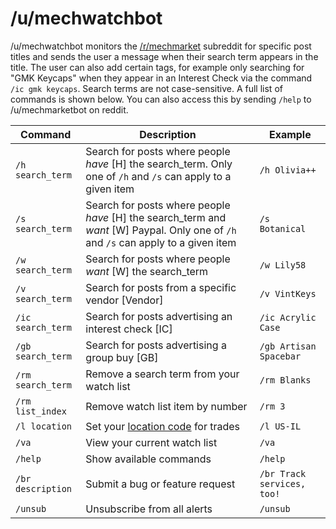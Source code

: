 # /u/mechwatchbot
/u/mechwatchbot monitors the [/r/mechmarket](https://www.reddit.com/r/mechmarket/) subreddit for specific post titles and sends the user a message when their search term appears in the title. The user can also add certain tags, for example only searching for "GMK Keycaps" when they appear in an Interest Check via the command `/ic gmk keycaps`. Search terms are not case-sensitive. A full list of commands is shown below. You can also access this by sending `/help` to /u/mechmarketbot on reddit.

| Command | Description | Example |
| ------- | ----------- | ------- |
| `/h search_term` | Search for posts where people _have_ \[H] the search_term. Only one of `/h` and `/s` can apply to a given item | `/h Olivia++` |
| `/s search_term` | Search for posts where people _have_ \[H] the search_term and _want_ \[W] Paypal. Only one of `/h` and `/s` can apply to a given item | `/s Botanical` |
| `/w search_term` | Search for posts where people _want_ \[W] the search_term | `/w Lily58` |
| `/v search_term` | Search for posts from a specific vendor \[Vendor] | `/v VintKeys` |
| `/ic search_term` | Search for posts advertising an interest check \[IC] | `/ic Acrylic Case` |
| `/gb search_term` | Search for posts advertising a group buy \[GB] | `/gb Artisan Spacebar` |
| `/rm search_term` | Remove a search term from your watch list | `/rm Blanks` |
| `/rm list_index` | Remove watch list item by number | `/rm 3` |
| `/l location` | Set your [location code](https://www.reddit.com/r/mechmarket/wiki/rules/rules) for trades| `/l US-IL` |
| `/va` | View your current watch list | `/va` |
| `/help` | Show available commands | `/help` |
| `/br description` | Submit a bug or feature request | `/br Track services, too!` |
| `/unsub` | Unsubscribe from all alerts | `/unsub` |

